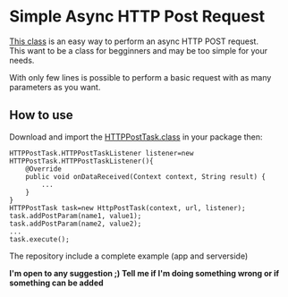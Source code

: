 # Simple Async HTTP Post Request #

[This class](https://github.com/texx00/SimpleHTTPPostRequest/blob/master/app/src/main/java/com/texx/simplehttppostrequest/HTTPPostTask.java "This class") is an easy way to perform an async HTTP POST request.  
This want to be a class for begginners and may be too simple for your needs.
  
With only few lines is possible to perform a basic request with as many parameters as you want.  

## How to use ##

Download and import the [HTTPPostTask.class](https://github.com/texx00/SimpleHTTPPostRequest/blob/master/app/src/main/java/com/texx/simplehttppostrequest/HTTPPostTask.java "This class") in your package then:

    HTTPPostTask.HTTPPostTaskListener listener=new HTTPPostTask.HTTPPostTaskListener(){
		@Override
        public void onDataReceived(Context context, String result) {
        	...  
        }
	}
    HTTPPostTask task=new HttpPostTask(context, url, listener);
	task.addPostParam(name1, value1);
	task.addPostParam(name2, value2);
	...
	task.execute();

The repository include a complete example (app and serverside)
  
**I'm open to any suggestion ;) Tell me if I'm doing something wrong or if something can be added**